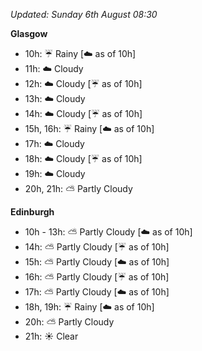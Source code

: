 *Updated: Sunday 6th August 08:30*

**Glasgow**

* 10h: :umbrella: Rainy [:cloud: as of 10h]
* 11h: :cloud: Cloudy
* 12h: :cloud: Cloudy [:umbrella: as of 10h]
* 13h: :cloud: Cloudy
* 14h: :cloud: Cloudy [:umbrella: as of 10h]
* 15h, 16h: :umbrella: Rainy [:cloud: as of 10h]
* 17h: :cloud: Cloudy
* 18h: :cloud: Cloudy [:umbrella: as of 10h]
* 19h: :cloud: Cloudy
* 20h, 21h: :partly_sunny: Partly Cloudy

**Edinburgh**

* 10h - 13h: :partly_sunny: Partly Cloudy [:cloud: as of 10h]
* 14h: :partly_sunny: Partly Cloudy [:umbrella: as of 10h]
* 15h: :partly_sunny: Partly Cloudy [:cloud: as of 10h]
* 16h: :partly_sunny: Partly Cloudy [:umbrella: as of 10h]
* 17h: :partly_sunny: Partly Cloudy [:cloud: as of 10h]
* 18h, 19h: :umbrella: Rainy [:cloud: as of 10h]
* 20h: :partly_sunny: Partly Cloudy
* 21h: :sunny: Clear
